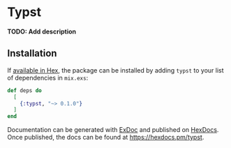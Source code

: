 # Typst

**TODO: Add description**

## Installation

If [available in Hex](https://hex.pm/docs/publish), the package can be installed
by adding `typst` to your list of dependencies in `mix.exs`:

```elixir
def deps do
  [
    {:typst, "~> 0.1.0"}
  ]
end
```

Documentation can be generated with [ExDoc](https://github.com/elixir-lang/ex_doc)
and published on [HexDocs](https://hexdocs.pm). Once published, the docs can
be found at <https://hexdocs.pm/typst>.

